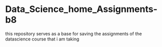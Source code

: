 # Data_Science_home_Assignments-b8
this repository serves as a base for saving the assignments of the datascience course that i am taking 
